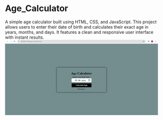 # Age_Calculator
A simple age calculator built using HTML, CSS, and JavaScript. This project allows users to enter their date of birth and calculates their exact age in years, months, and days. It features a clean and responsive user interface with instant results.
![image alt](https://github.com/Sonaa244457/Age_Calculator/blob/9f728647d4d15c158390597274f2be5b755b546b/Screenshot%20(26).png)
